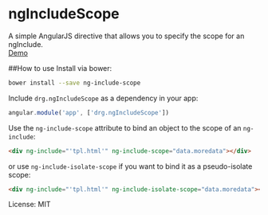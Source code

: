 ngIncludeScope
================

A simple AngularJS directive that allows you to specify the scope for an ngInclude.  
[Demo](http://plnkr.co/edit/eLHiDcfxs7d32uIlKMOl?p=preview)

##How to use
Install via bower: 
```bash
bower install --save ng-include-scope
```
Include `drg.ngIncludeScope` as a dependency in your app: 
```javascript
angular.module('app', ['drg.ngIncludeScope'])
```
Use the `ng-include-scope` attribute to bind an object to the scope of an `ng-include`:
```html
<div ng-include="'tpl.html'" ng-include-scope="data.moredata"></div>
```
or use `ng-include-isolate-scope` if you want to bind it as a pseudo-isolate scope:
```html
<div ng-include="'tpl.html'" ng-include-isolate-scope="data.moredata"></div>
```

License: MIT
